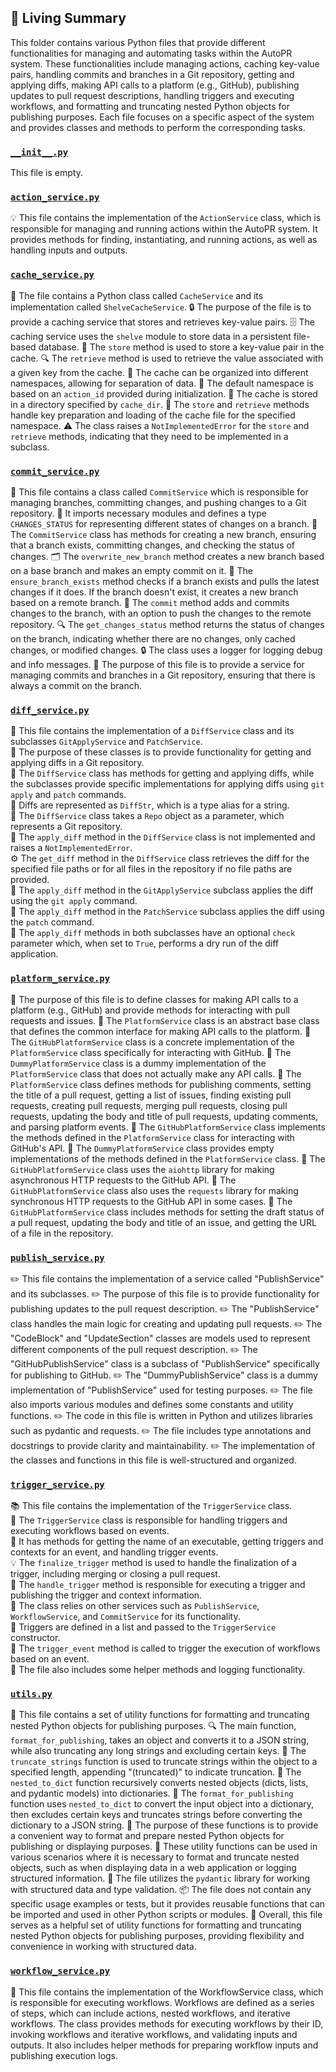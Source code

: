 

<!-- Living README Summary -->
## 🌳 Living Summary

This folder contains various Python files that provide different functionalities for managing and automating tasks within the AutoPR system. These functionalities include managing actions, caching key-value pairs, handling commits and branches in a Git repository, getting and applying diffs, making API calls to a platform (e.g., GitHub), publishing updates to pull request descriptions, handling triggers and executing workflows, and formatting and truncating nested Python objects for publishing purposes. Each file focuses on a specific aspect of the system and provides classes and methods to perform the corresponding tasks.


### [`__init__.py`](https://github.com/raphael-francis/AutoPR-internal/tree/main/./autopr/services/__init__.py/)

This file is empty.


### [`action_service.py`](https://github.com/raphael-francis/AutoPR-internal/tree/main/./autopr/services/action_service.py/)

💡 This file contains the implementation of the `ActionService` class, which is responsible for managing and running actions within the AutoPR system. It provides methods for finding, instantiating, and running actions, as well as handling inputs and outputs.


### [`cache_service.py`](https://github.com/raphael-francis/AutoPR-internal/tree/main/./autopr/services/cache_service.py/)

📁 The file contains a Python class called `CacheService` and its implementation called `ShelveCacheService`.
🔒 The purpose of the file is to provide a caching service that stores and retrieves key-value pairs.
🗄️ The caching service uses the `shelve` module to store data in a persistent file-based database.
🔑 The `store` method is used to store a key-value pair in the cache.
🔍 The `retrieve` method is used to retrieve the value associated with a given key from the cache.
📂 The cache can be organized into different namespaces, allowing for separation of data.
📁 The default namespace is based on an `action_id` provided during initialization.
📂 The cache is stored in a directory specified by `cache_dir`.
🔑 The `store` and `retrieve` methods handle key preparation and loading of the cache file for the specified namespace.
⚠️ The class raises a `NotImplementedError` for the `store` and `retrieve` methods, indicating that they need to be implemented in a subclass.


### [`commit_service.py`](https://github.com/raphael-francis/AutoPR-internal/tree/main/./autopr/services/commit_service.py/)

📝 This file contains a class called `CommitService` which is responsible for managing branches, committing changes, and pushing changes to a Git repository.
📁 It imports necessary modules and defines a type `CHANGES_STATUS` for representing different states of changes on a branch.
🔧 The `CommitService` class has methods for creating a new branch, ensuring that a branch exists, committing changes, and checking the status of changes.
🗂️ The `overwrite_new_branch` method creates a new branch based on a base branch and makes an empty commit on it.
🔄 The `ensure_branch_exists` method checks if a branch exists and pulls the latest changes if it does. If the branch doesn't exist, it creates a new branch based on a remote branch.
💾 The `commit` method adds and commits changes to the branch, with an option to push the changes to the remote repository.
🔍 The `get_changes_status` method returns the status of changes on the branch, indicating whether there are no changes, only cached changes, or modified changes.
🔒 The class uses a logger for logging debug and info messages.
📝 The purpose of this file is to provide a service for managing commits and branches in a Git repository, ensuring that there is always a commit on the branch.


### [`diff_service.py`](https://github.com/raphael-francis/AutoPR-internal/tree/main/./autopr/services/diff_service.py/)

📄 This file contains the implementation of a `DiffService` class and its subclasses `GitApplyService` and `PatchService`.  
🔀 The purpose of these classes is to provide functionality for getting and applying diffs in a Git repository.  
🔧 The `DiffService` class has methods for getting and applying diffs, while the subclasses provide specific implementations for applying diffs using `git apply` and `patch` commands.  
📝 Diffs are represented as `DiffStr`, which is a type alias for a string.  
📁 The `DiffService` class takes a `Repo` object as a parameter, which represents a Git repository.  
📝 The `apply_diff` method in the `DiffService` class is not implemented and raises a `NotImplementedError`.  
⚙️ The `get_diff` method in the `DiffService` class retrieves the diff for the specified file paths or for all files in the repository if no file paths are provided.  
📝 The `apply_diff` method in the `GitApplyService` subclass applies the diff using the `git apply` command.  
📝 The `apply_diff` method in the `PatchService` subclass applies the diff using the `patch` command.  
🔧 The `apply_diff` methods in both subclasses have an optional `check` parameter which, when set to `True`, performs a dry run of the diff application.


### [`platform_service.py`](https://github.com/raphael-francis/AutoPR-internal/tree/main/./autopr/services/platform_service.py/)

📝 The purpose of this file is to define classes for making API calls to a platform (e.g., GitHub) and provide methods for interacting with pull requests and issues.
📌 The `PlatformService` class is an abstract base class that defines the common interface for making API calls to the platform.
📌 The `GitHubPlatformService` class is a concrete implementation of the `PlatformService` class specifically for interacting with GitHub.
📌 The `DummyPlatformService` class is a dummy implementation of the `PlatformService` class that does not actually make any API calls.
📌 The `PlatformService` class defines methods for publishing comments, setting the title of a pull request, getting a list of issues, finding existing pull requests, creating pull requests, merging pull requests, closing pull requests, updating the body and title of pull requests, updating comments, and parsing platform events.
📌 The `GitHubPlatformService` class implements the methods defined in the `PlatformService` class for interacting with GitHub's API.
📌 The `DummyPlatformService` class provides empty implementations of the methods defined in the `PlatformService` class.
📌 The `GitHubPlatformService` class uses the `aiohttp` library for making asynchronous HTTP requests to the GitHub API.
📌 The `GitHubPlatformService` class also uses the `requests` library for making synchronous HTTP requests to the GitHub API in some cases.
📌 The `GitHubPlatformService` class includes methods for setting the draft status of a pull request, updating the body and title of an issue, and getting the URL of a file in the repository.


### [`publish_service.py`](https://github.com/raphael-francis/AutoPR-internal/tree/main/./autopr/services/publish_service.py/)

✏️ This file contains the implementation of a service called "PublishService" and its subclasses.
✏️ The purpose of this file is to provide functionality for publishing updates to the pull request description.
✏️ The "PublishService" class handles the main logic for creating and updating pull requests.
✏️ The "CodeBlock" and "UpdateSection" classes are models used to represent different components of the pull request description.
✏️ The "GitHubPublishService" class is a subclass of "PublishService" specifically for publishing to GitHub.
✏️ The "DummyPublishService" class is a dummy implementation of "PublishService" used for testing purposes.
✏️ The file also imports various modules and defines some constants and utility functions.
✏️ The code in this file is written in Python and utilizes libraries such as pydantic and requests.
✏️ The file includes type annotations and docstrings to provide clarity and maintainability.
✏️ The implementation of the classes and functions in this file is well-structured and organized.


### [`trigger_service.py`](https://github.com/raphael-francis/AutoPR-internal/tree/main/./autopr/services/trigger_service.py/)

📚 This file contains the implementation of the `TriggerService` class.  
🔗 The `TriggerService` class is responsible for handling triggers and executing workflows based on events.  
🔁 It has methods for getting the name of an executable, getting triggers and contexts for an event, and handling trigger events.  
💡 The `finalize_trigger` method is used to handle the finalization of a trigger, including merging or closing a pull request.  
📣 The `handle_trigger` method is responsible for executing a trigger and publishing the trigger and context information.  
🔧 The class relies on other services such as `PublishService`, `WorkflowService`, and `CommitService` for its functionality.  
🔗 Triggers are defined in a list and passed to the `TriggerService` constructor.  
🚀 The `trigger_event` method is called to trigger the execution of workflows based on an event.  
📝 The file also includes some helper methods and logging functionality.


### [`utils.py`](https://github.com/raphael-francis/AutoPR-internal/tree/main/./autopr/services/utils.py/)

📄 This file contains a set of utility functions for formatting and truncating nested Python objects for publishing purposes.
🔍 The main function, `format_for_publishing`, takes an object and converts it to a JSON string, while also truncating any long strings and excluding certain keys.
🔄 The `truncate_strings` function is used to truncate strings within the object to a specified length, appending "(truncated)" to indicate truncation.
🔀 The `nested_to_dict` function recursively converts nested objects (dicts, lists, and pydantic models) into dictionaries.
📝 The `format_for_publishing` function uses `nested_to_dict` to convert the input object into a dictionary, then excludes certain keys and truncates strings before converting the dictionary to a JSON string.
🔑 The purpose of these functions is to provide a convenient way to format and prepare nested Python objects for publishing or displaying purposes.
🧩 These utility functions can be used in various scenarios where it is necessary to format and truncate nested objects, such as when displaying data in a web application or logging structured information.
📝 The file utilizes the `pydantic` library for working with structured data and type validation.
📦 The file does not contain any specific usage examples or tests, but it provides reusable functions that can be imported and used in other Python scripts or modules.
🔎 Overall, this file serves as a helpful set of utility functions for formatting and truncating nested Python objects for publishing purposes, providing flexibility and convenience in working with structured data.


### [`workflow_service.py`](https://github.com/raphael-francis/AutoPR-internal/tree/main/./autopr/services/workflow_service.py/)

📝 This file contains the implementation of the WorkflowService class, which is responsible for executing workflows. Workflows are defined as a series of steps, which can include actions, nested workflows, and iterative workflows. The class provides methods for executing workflows by their ID, invoking workflows and iterative workflows, and validating inputs and outputs. It also includes helper methods for preparing workflow inputs and publishing execution logs.

<!-- Living README Summary -->